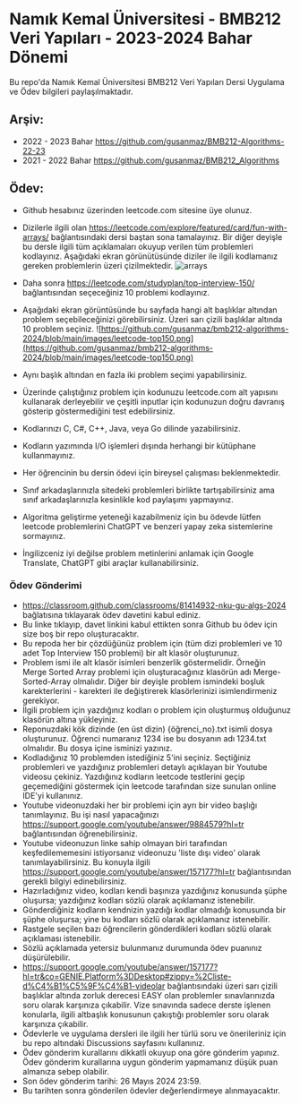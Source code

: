 # Namık Kemal Üniversitesi - BMB212 Veri Yapıları - 2023-2024 Bahar Dönemi

Bu repo'da Namık Kemal Üniversitesi BMB212 Veri Yapıları Dersi Uygulama ve Ödev bilgileri paylaşılmaktadır.

## Arşiv: 
* 2022 - 2023 Bahar https://github.com/gusanmaz/BMB212-Algorithms-22-23
* 2021 - 2022 Bahar https://github.com/gusanmaz/BMB212_Algorithms

## Ödev:

* Github hesabınız üzerinden leetcode.com sitesine üye olunuz.
* Dizilerle ilgili olan https://leetcode.com/explore/featured/card/fun-with-arrays/ bağlantısındaki dersi baştan sona tamalayınız. Bir diğer deyişle bu dersle ilgili tüm açıklamaları okuyup verilen tüm problemleri kodlayınız. Aşağıdaki ekran görünütüsünde diziler ile ilgili kodlamanız gereken problemlerin üzeri çizilmektedir.
![arrays](https://github.com/gusanmaz/bmb212-algorithms-2024/blob/main/images/leetcode-arrays.png)

* Daha sonra https://leetcode.com/studyplan/top-interview-150/ bağlantısından seçeceğiniz 10 problemi kodlayınız.
* Aşağıdaki ekran görüntüsünde bu sayfada hangi alt başlıklar altından problem seçebileceğinizi görebilirsiniz. Üzeri sarı çizili başlıklar altında 10 problem seçiniz.
![https://github.com/gusanmaz/bmb212-algorithms-2024/blob/main/images/leetcode-top150.png](https://github.com/gusanmaz/bmb212-algorithms-2024/blob/main/images/leetcode-top150.png)
* Aynı başlık altından en fazla iki problem seçimi yapabilirsiniz.
* Üzerinde çalıştığınız problem için kodunuzu leetcode.com alt yapısını kullanarak derleyebilir ve çeşitli inputlar için kodunuzun doğru davranış gösterip göstermediğini test edebilirsiniz.
* Kodlarınızı C, C#, C++, Java, veya Go dilinde yazabilirsiniz.
* Kodların yazımında I/O işlemleri dışında herhangi bir kütüphane kullanmayınız.
* Her öğrencinin bu dersin ödevi için bireysel çalışması beklenmektedir.
* Sınıf arkadaşlarınızla sitedeki problemleri birlikte tartışabilirsiniz ama sınıf arkadaşlarınızla kesinlikle kod paylaşımı yapmayınız.
* Algoritma geliştirme yeteneği kazabilmeniz için bu ödevde lütfen leetcode problemlerini ChatGPT ve benzeri yapay zeka sistemlerine sormayınız.
* İngilizceniz iyi değilse problem metinlerini anlamak için Google Translate, ChatGPT gibi araçlar kullanabilirsiniz.

### Ödev Gönderimi
* https://classroom.github.com/classrooms/81414932-nku-gu-algs-2024 bağlatısına tıklayarak ödev davetini kabul ediniz.
* Bu linke tıklayıp, davet linkini kabul ettikten sonra Github bu ödev için size boş bir repo oluşturacaktır.
* Bu repoda her bir çözdüğünüz problem için (tüm dizi problemleri ve 10 adet Top Interview 150 problemi) bir alt klasör oluşturunuz.
* Problem ismi ile alt klasör isimleri benzerlik göstermelidir. Örneğin Merge Sorted Array problemi için oluşturacağınız klasörün adı Merge-Sorted-Array olmalıdır.
  Diğer bir deyişle problem ismindeki boşluk karekterlerini - karekteri ile değiştirerek klasörlerinizi isimlendirmeniz gerekiyor.
* İlgili problem için yazdığınız kodları o problem için oluşturmuş olduğunuz klasörün altına yükleyiniz.
* Reponuzdaki kök dizinde (en üst dizin) {öğrenci_no}.txt isimli dosya oluşturunuz. Öğrenci numaranız 1234 ise bu dosyanın adı 1234.txt olmalıdır. Bu dosya içine isminizi yazınız.
* Kodladığınız 10 problemden istediğiniz 5'ini seçiniz. Seçtiğiniz problemleri ve yazdığınız problemleri detaylı açıklayan bir Youtube videosu çekiniz. Yazdığınız kodların leetcode testlerini
  geçip geçemediğini göstermek için leetcode tarafından size sunulan online IDE'yi kullanınız.
* Youtube videonuzdaki her bir problemi için ayrı bir video başlığı tanımlayınız. Bu işi nasıl yapacağınızı https://support.google.com/youtube/answer/9884579?hl=tr bağlantısından öğrenebilirsiniz.
* Youtube videonuzun linke sahip olmayan biri tarafından keşfedilememesini istiyorsanız videonuzu 'liste dışı video' olarak tanımlayabilirsiniz. Bu konuyla ilgili https://support.google.com/youtube/answer/157177?hl=tr bağlantısından gerekli bilgiyi edinebilirsiniz.
* Hazırladığınız video, kodları kendi başınıza yazdığınız konusunda şüphe oluşursa; yazdığınız kodları sözlü olarak açıklamanız istenebilir.
* Gönderdiğiniz kodların kendnizin yazdığı kodlar olmadığı konusunda  bir şüphe oluşursa; yine bu kodları sözlü olarak açıklamanız istenebilir.
* Rastgele seçilen bazı öğrencilerin gönderdikleri kodları sözlü olarak açıklaması istenebilir.
* Sözlü açıklamada yetersiz bulunmanız durumunda ödev puanınız düşürülebilir.
* https://support.google.com/youtube/answer/157177?hl=tr&co=GENIE.Platform%3DDesktop#zippy=%2Cliste-d%C4%B1%C5%9F%C4%B1-videolar bağlantısındaki üzeri sarı çizili başlıklar altında zorluk derecesi
  EASY olan problemler sınavlarınızda soru olarak karşınıza çıkabilir. Vize sınavında sadece derste işlenen konularla, ilgili altbaşlık konusunun çakıştığı problemler soru olarak karşınıza çıkabilir.
* Ödevlerle ve uygulama dersleri ile ilgili her türlü soru ve önerileriniz için bu repo altındaki Discussions sayfasını kullanınız.
* Ödev gönderim kurallarını dikkatli okuyup ona göre gönderim yapınız. Ödev gönderim kurallarına uygun gönderim yapmamanız düşük puan almanıza sebep olabilir.
* Son ödev gönderim tarihi: 26 Mayıs 2024 23:59.
* Bu tarihten sonra gönderilen ödevler değerlendirmeye alınmayacaktır.
  

